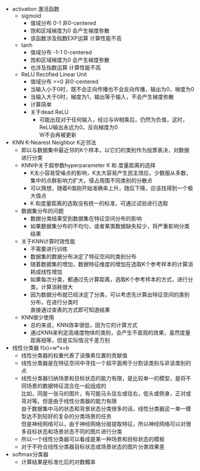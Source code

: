 - activation 激活函数  
  - sigmoid
    - 值域分布 0-1 非0-centered  
    - 饱和区域梯度为0 会产生梯度弥散  
    - 该函数涉及指数EXP运算 计算性能不高  
  - tanh
    - 值域分布 -1-1 0-centered  
    - 饱和区域梯度为0 会产生梯度弥散  
    - 也涉及指数运算 计算性能不高  
  - ReLU Rectified Linear Unit  
    - 值域分布 >=0  非0-centered  
    - 当输入小于0时，既不会正向传播也不会反向传播，输出为0，梯度为0  
    - 当输入大于0时，梯度为1，输出等于输入，不会产生梯度弥散  
    - 计算简单  
    - 关于dead ReLU
      - 可能出现对于任何输入，经过与W相乘后，仍然为负值，这时，ReLU输出永远为0，反向梯度为0  
        W不会再被更新  
- KNN K-Nearest Neighbor K近邻法    
  - 即以与数据集中最近邻的K个样本，以它们的类别作为投票表决，对数据进行分类  
  - KNN中关于超参数hyperparameter K 和 度量距离的选择  
    - K太小容易受噪点的影响，K太大容易产生民主效应，少数服从多数，集中的点群影响力扩大，侵占周围不同类别的分散点  
    - 可以猜想，随着K值刚开始准确率上升，随后下降，应该找得到一个极大值点  
    - K 和度量距离的选取没有统一的标准，可通过试验进行选取  
  - 数据集分布的问题  
    - 数据分类结果受到数据集在特征空间分布的影响  
    - 如果数据集分布的不均匀，或者某类数据缺失较少，将严重影响分类结果    
  - 关于KNN计算时效性能  
    - 不需要进行训练  
    - 数据集的数据分布决定了特征空间的类别分布  
    - 随着数据集的增加，数据特征维度的增加在选取K个参考样本的计算消耗成线性增加  
    - 如果每次分类，都通过先计算距离，选取K个参考样本的方式，进行分类，计算消耗很大  
    - 因为数据分布就已经决定了分类，可以考虑先计算出特征空间的类别分布，在进行分类时  
      直接通过查表的方式即可知道结果  
  - KNN很少使用  
    - 总的来说，KNN效率很低，因为它的计算方式  
    - 通过KNN来判定高维度物体的类别，会产生不直观的效果，虽然度量距离相等，但是实际情况千差万别    
- 线性分类器 f(x)=w*x=b  
  - 线性分类器的权重代表了该像素位置的贡献值  
  - 线性分类器是在特征空间中寻找一个超平面用于分割该类别与非该类别的点  
  - 线性分类器归纳场景和目标状态的能力有限，是比较单一的模型，是将不同场景的数据特征混合在一起组成的  
    比如，同是一张马的图片，有可能马头往左或往右，低头或侧身，正对或背对等。但是由于线性分类器的能力有限  
    由于数据集中马的状态和背景状态分类很多的话，线性分类器这一单一模型达不到较好的复杂的分类场景的任务  
    但是神经网络可以，由于神经网络分层提取特征，所以神经网络可以对很多目标状态和场景状态不同的图片进行分类  
  - 所以一个线性分类器可以看成是某一种场景和目标状态的模板  
  - 对于不符合线性分类器目标状态或场景状态的图片分类效果差  
- softmax分类器  
  - 计算结果是标准化后的对数概率  

